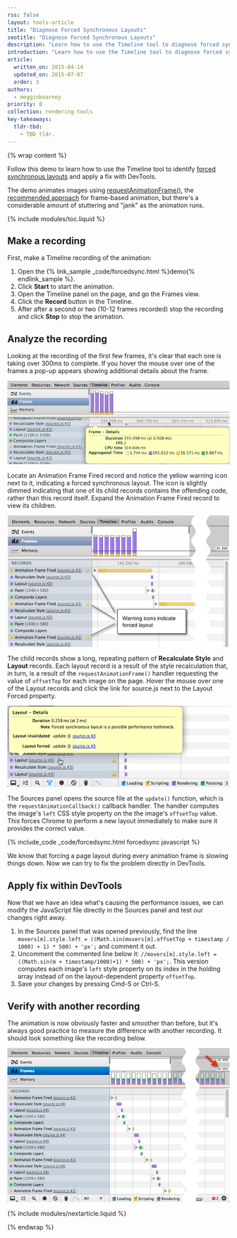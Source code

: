 ```yaml
---
rss: false
layout: tools-article
title: "Diagnose Forced Synchronous Layouts"
seotitle: "Diagnose Forced Synchronous Layouts"
description: "Learn how to use the Timeline tool to diagnose forced synchronous layouts in an animation."
introduction: "Learn how to use the Timeline tool to diagnose forced synchronous layouts in an animation."
article:
  written_on: 2015-04-14
  updated_on: 2015-07-07
  order: 3
authors:
  - megginkearney
priority: 0
collection: rendering-tools
key-takeaways:
  tldr-tbd:
    - TBD tldr.
---
```

{% wrap content %}

Follow this demo to learn how to use the Timeline tool to identify
[forced synchronous layouts](/web/tools/profile-performance/rendering-tools/analyze-runtime#how-to-identify-layout-bottlenecks)
and apply a fix with DevTools.

The demo animates images using
[requestAnimationFrame()](http://docs.webplatform.org/wiki/apis/timing/methods/requestAnimationFrame), the [recommended approach](http://updates.html5rocks.com/2012/05/requestAnimationFrame-API-now-with-sub-millisecond-precision) for frame-based animation,
but there's a considerable amount of stuttering and "jank" as the animation runs.

{% include modules/toc.liquid %}

## Make a recording

First, make a Timeline recording of the animation:

1. Open the {% link_sample _code/forcedsync.html %}demo{% endlink_sample %}.
2. Click **Start** to start the animation.
3. Open the Timeline panel on the page, and go the Frames view.
4. Click the **Record** button in the Timeline.
5. After after a second or two (10-12 frames recorded) stop the recording and click **Stop** to stop the animation.

## Analyze the recording

Looking at the recording of the first few frames, it's clear that each one is taking over 300ms to complete. If you hover the mouse over one of the frames a pop-up appears showing additional details about the frame.

![First recording](imgs/frame-rate.png)

Locate an Animation Frame Fired record and notice the yellow warning icon next to it, indicating a forced synchronous layout. The icon is slightly dimmed indicating that one of its child records contains the offending code, rather than this record itself. Expand the Animation Frame Fired record to view its children.

![View child records of Animation Frame Fired](imgs/recording-1.png)

The child records show a long, repeating pattern of **Recalculate Style** and **Layout** records. Each layout record is a result of the style recalculation that, in turn, is a result of the `requestAnimationFrame()` handler requesting the value of `offsetTop` for each image on the page. Hover the mouse over one of the Layout records and click the link for source.js next to the Layout Forced property.

![Layout warning](imgs/layout-warning-hover.png)

The Sources panel opens the source file at the `update()` function, which is the `requestAnimationCallback()` callback handler. The handler computes the image's `left` CSS style property on the the image's `offsetTop` value. This forces Chrome to perform a new layout immediately to make sure it provides the correct value.

{% include_code _code/forcedsync.html forcedsync javascript %}

We know that forcing a page layout during every animation frame is slowing things down. Now we can try to fix the problem directly in DevTools.

## Apply fix within DevTools

Now that we have an idea what's causing the performance issues, we can modify the JavaScript file directly in the Sources panel and test our changes right away.

1. In the Sources panel that was opened previously, find the line
`movers[m].style.left = ((Math.sin(movers[m].offsetTop + timestamp / 1000) + 1) * 500) + 'px';` and comment it out.
2. Uncomment the commented line below it: `//movers[m].style.left = ((Math.sin(m + timestamp/1000)+1) * 500) + 'px';`. This version computes each image's `left` style property on its index in the holding array instead of on the layout-dependent property `offsetTop`.
3. Save your changes by pressing Cmd-S or Ctrl-S.

## Verify with another recording

The animation is now obviously faster and smoother than before, but it's always good practice to measure the difference with another recording. It should look something like the recording below.

![Fixed demo](imgs/fixed.png)

{% include modules/nextarticle.liquid %}

{% endwrap %}
